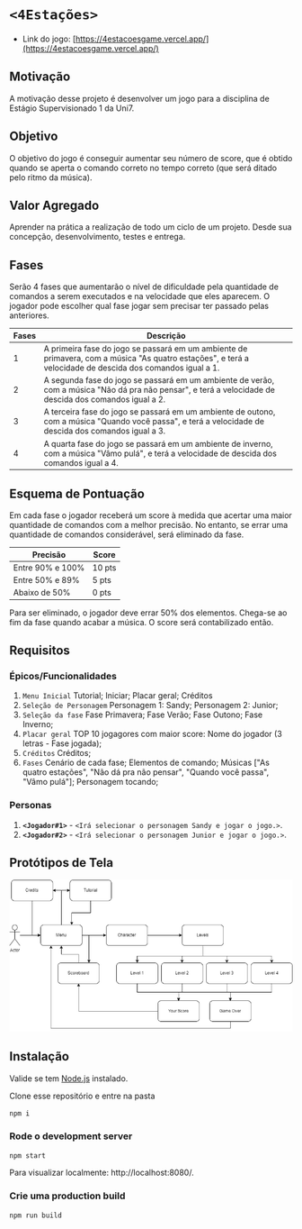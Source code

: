 # `<4Estações>`

* Link do jogo: [https://4estacoesgame.vercel.app/](https://4estacoesgame.vercel.app/)

## Motivação

A motivação desse projeto é desenvolver um jogo para a disciplina de Estágio Supervisionado 1 da Uni7.

## Objetivo

O objetivo do jogo é conseguir aumentar seu número de score, que é obtido quando se aperta o comando correto no tempo correto (que será ditado pelo ritmo da música).

## Valor Agregado

Aprender na prática a realização de todo um ciclo de um projeto. Desde sua concepção, desenvolvimento, testes e entrega.

## Fases

Serão 4 fases que aumentarão o nível de dificuldade pela quantidade de comandos a serem executados e na velocidade que eles aparecem. O jogador pode escolher qual fase jogar sem precisar ter passado pelas anteriores.

| Fases | Descrição |
| ----- | ----------- |
| 1     | A primeira fase do jogo se passará em um ambiente de primavera, com a música "As quatro estações", e terá a velocidade de descida dos comandos igual a 1. |
| 2     | A segunda fase do jogo se passará em um ambiente de verão, com a música "Não dá pra não pensar", e terá a velocidade de descida dos comandos igual a 2. |
| 3     | A terceira fase do jogo se passará em um ambiente de outono, com a música "Quando você passa", e terá a velocidade de descida dos comandos igual a 3. |
| 4     | A quarta fase do jogo se passará em um ambiente de inverno, com a música "Vâmo pulá", e terá a velocidade de descida dos comandos igual a 4. |

## Esquema de Pontuação

Em cada fase o jogador receberá um score à medida que acertar uma maior quantidade de comandos com a melhor precisão. No entanto, se errar uma quantidade de comandos considerável, será eliminado da fase.

| Precisão | Score |
| ----- | ----------- |
| Entre 90% e 100% | 10 pts |
| Entre 50% e 89%     | 5 pts |
| Abaixo de 50%      | 0 pts |

Para ser eliminado, o jogador deve errar 50% dos elementos.
Chega-se ao fim da fase quando acabar a música. O score será contabilizado então.

## Requisitos

### Épicos/Funcionalidades

1. `Menu Inicial`
   Tutorial;
   Iniciar;
   Placar geral;
   Créditos
2. `Seleção de Personagem`
   Personagem 1: Sandy;
   Personagem 2: Junior;
3. `Seleção da fase`
   Fase Primavera;
   Fase Verão;
   Fase Outono;
   Fase Inverno;
4. `Placar geral`
   TOP 10 jogagores com maior score: Nome do jogador (3 letras - Fase jogada);
5. `Créditos`
   Créditos;
6. `Fases`
   Cenário de cada fase;
   Elementos de comando;
   Músicas ["As quatro estações", "Não dá pra não pensar", "Quando você passa", "Vâmo pulá"];
   Personagem tocando;

### Personas

1. **`<Jogador#1>`** - `<Irá selecionar o personagem Sandy e jogar o jogo.>`.
2. **`<Jogador#2>`** - `<Irá selecionar o personagem Junior e jogar o jogo.>`.

## Protótipos de Tela

![Diagrama](Diagrama.drawio.png)

## Instalação

Valide se tem [Node.js](https://nodejs.org) instalado.

Clone esse repositório e entre na pasta

```
npm i
```

### Rode o development server

```
npm start
```

Para visualizar localmente: http://localhost:8080/.

### Crie uma production build

```
npm run build
```
